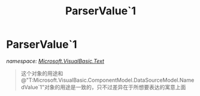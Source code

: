 ﻿---
title: ParserValue`1
---

# ParserValue`1
_namespace: [Microsoft.VisualBasic.Text](N-Microsoft.VisualBasic.Text.html)_



> 这个对象的用途和@"T:Microsoft.VisualBasic.ComponentModel.DataSourceModel.NamedValue`1"对象的用途是一致的，只不过差异在于所想要表达的寓意上面



